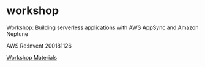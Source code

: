 # workshop

Workshop: Building serverless applications with AWS AppSync and Amazon Neptune

AWS Re:Invent 200181126

[Workshop Materials](https://github.com/aws-samples/aws-appsync-calorie-tracker-workshop)